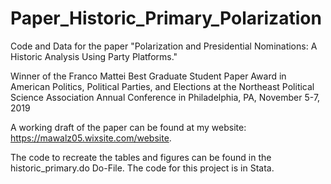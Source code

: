 # Paper_Historic_Primary_Polarization
Code and Data for the paper "Polarization and Presidential Nominations: A Historic Analysis Using Party Platforms."

Winner of the Franco Mattei Best Graduate Student Paper Award in American Politics, Political Parties, and Elections at the Northeast Political Science Association Annual Conference in Philadelphia, PA, November 5-7, 2019

A working draft of the paper can be found at my website: https://mawalz05.wixsite.com/website.

The code to recreate the tables and figures can be found in the historic_primary.do Do-File. The code for this project is in Stata.
